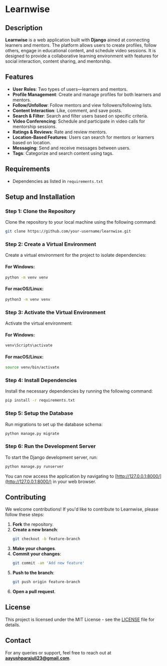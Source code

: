 # Learnwise

## Description
**Learnwise** is a web application built with **Django** aimed at connecting learners and mentors. The platform allows users to create profiles, follow others, engage in educational content, and schedule video sessions. It is designed to provide a collaborative learning environment with features for social interaction, content sharing, and mentorship.

## Features
- **User Roles**: Two types of users—learners and mentors.
- **Profile Management**: Create and manage profiles for both learners and mentors.
- **Follow/Unfollow**: Follow mentors and view followers/following lists.
- **Content Interaction**: Like, comment, and save posts.
- **Search & Filter**: Search and filter users based on specific criteria.
- **Video Conferencing**: Schedule and participate in video calls for mentorship sessions.
- **Ratings & Reviews**: Rate and review mentors.
- **Location-Based Features**: Users can search for mentors or learners based on location.
- **Messaging**: Send and receive messages between users.
- **Tags**: Categorize and search content using tags.

## Requirements
- Dependencies as listed in `requirements.txt`

## Setup and Installation

### Step 1: Clone the Repository
Clone the repository to your local machine using the following command:

```bash
git clone https://github.com/your-username/learnwise.git
```

### Step 2: Create a Virtual Environment
Create a virtual environment for the project to isolate dependencies:

#### For Windows:
```bash
python -m venv venv
```

#### For macOS/Linux:
```bash
python3 -m venv venv
```

### Step 3: Activate the Virtual Environment
Activate the virtual environment:

#### For Windows:
```bash
venv\Scripts\activate
```

#### For macOS/Linux:
```bash
source venv/bin/activate
```

### Step 4: Install Dependencies
Install the necessary dependencies by running the following command:

```bash
pip install -r requirements.txt
```

### Step 5: Setup the Database
Run migrations to set up the database schema:

```bash
python manage.py migrate
```

### Step 6: Run the Development Server
To start the Django development server, run:

```bash
python manage.py runserver
```

You can now access the application by navigating to [http://127.0.0.1:8000/](http://127.0.0.1:8000/) in your web browser.

## Contributing
We welcome contributions! If you'd like to contribute to Learnwise, please follow these steps:

1. **Fork** the repository.
2. **Create a new branch**:  
   ```bash
   git checkout -b feature-branch
   ```
3. **Make your changes**.
4. **Commit your changes**:  
   ```bash
   git commit -am 'Add new feature'
   ```
5. **Push to the branch**:  
   ```bash
   git push origin feature-branch
   ```
6. **Open a pull request**.

## License
This project is licensed under the MIT License - see the [LICENSE](LICENSE) file for details.

## Contact
For any queries or support, feel free to reach out at **aayushparajuli23@gmail.com**.

